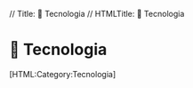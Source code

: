 // Title: 📡 Tecnologia
// HTMLTitle: <span class="twa twa-satellite-antenna"><span>📡</span></span> Tecnologia

# <span class="twa twa-satellite-antenna"><span>📡</span></span> Tecnologia

<div><span>[HTML:Category:Tecnologia]</span></div>

